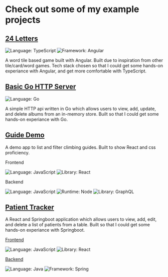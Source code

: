 <!--
**JayMartMedia/JayMartMedia** is a ✨ _special_ ✨ repository because its `README.md` (this file) appears on your GitHub profile.

Here are some ideas to get you started:

- 🔭 I’m currently working on ...
- 🌱 I’m currently learning ...
- 👯 I’m looking to collaborate on ...
- 🤔 I’m looking for help with ...
- 💬 Ask me about ...
- 📫 How to reach me: ...
- 😄 Pronouns: ...
- ⚡ Fun fact: ...
-->

# Check out some of my example projects

## [24 Letters](https://github.com/JayMartMedia/24-letters-ng)
![Language: TypeScript](https://badgen.net/badge/Language/TypeScript/3178c6)
![Framework: Angular](https://badgen.net/badge/Framework/Angular/df2e31)

A word tile based game built with Angular. Built due to inspiration from other tile/card/word games. Tech stack chosen so that I could get some hands-on experiance with Angular, and get more comfortable with TypeScript.

## [Basic Go HTTP Server](https://github.com/JayMartMedia/basic-webserver-go)
![Language: Go](https://badgen.net/badge/Language/Go/79D4FD)

A simple HTTP api written in Go which allows users to view, add, update, and delete albums from an in-memory store. Built so that I could get some hands-on experiance with Go.

## [Guide Demo](https://github.com/JayMartMedia/GuideDemo)
A demo app to list and filter climbing guides. Built to show React and css proficiency.

Frontend

![Language: JavaScript](https://badgen.net/badge/Language/JavaScript/f7df1e)
![Library: React](https://badgen.net/badge/Library/React/61DAFB)

Backend

![Language: JavaScript](https://badgen.net/badge/Language/JavaScript/f7df1e)
![Runtime: Node](https://badgen.net/badge/Runtime/Node/339933)
![Library: GraphQL](https://badgen.net/badge/Library/GraphQL/E10098)

## [Patient Tracker](https://github.com/JayMartMedia/patient-js)

A React and Springboot application which allows users to view, add, edit, and delete a list of patients from a table. Built so that I could get some hands-on experiance with Springboot.

[Frontend](https://github.com/JayMartMedia/patient-js)

![Language: JavaScript](https://badgen.net/badge/Language/JavaScript/f7df1e)
![Library: React](https://badgen.net/badge/Library/React/61DAFB)

[Backend](https://github.com/JayMartMedia/patient-service)

![Language: Java](https://badgen.net/badge/Language/Java/5382a1)
![Framework: Spring](https://badgen.net/badge/Language/Spring/6DB33F)
